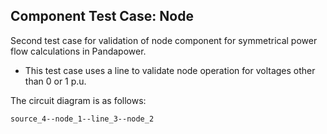 <!--
SPDX-FileCopyrightText: Contributors to the Power Grid Model project <powergridmodel@lfenergy.org>

SPDX-License-Identifier: MPL-2.0
-->

## Component Test Case: Node

Second test case for validation of node component for symmetrical power flow calculations in Pandapower.

- This test case uses a line to validate node operation for voltages other than 0 or 1 p.u.

The circuit diagram is as follows:

```
source_4--node_1--line_3--node_2
```
